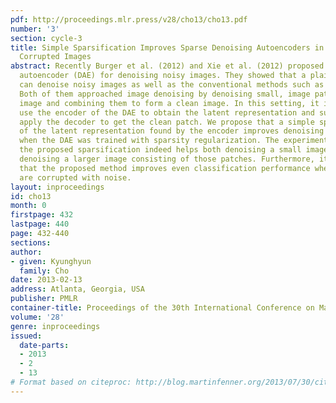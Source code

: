 ```yaml
---
pdf: http://proceedings.mlr.press/v28/cho13/cho13.pdf
number: '3'
section: cycle-3
title: Simple Sparsification Improves Sparse Denoising Autoencoders in Denoising Highly
  Corrupted Images
abstract: Recently Burger et al. (2012) and Xie et al. (2012) proposed to use a denoising
  autoencoder (DAE) for denoising noisy images. They showed that a plain, deep DAE
  can denoise noisy images as well as the conventional methods such as BM3D and KSVD.
  Both of them approached image denoising by denoising small, image patches of a larger
  image and combining them to form a clean image. In this setting, it is usual to
  use the encoder of the DAE to obtain the latent representation and subsequently
  apply the decoder to get the clean patch. We propose that a simple sparsification
  of the latent representation found by the encoder improves denoising performance,
  when the DAE was trained with sparsity regularization. The experiments confirm that
  the proposed sparsification indeed helps both denoising a small image patch and
  denoising a larger image consisting of those patches. Furthermore, it is found out
  that the proposed method improves even classification performance when test samples
  are corrupted with noise.
layout: inproceedings
id: cho13
month: 0
firstpage: 432
lastpage: 440
page: 432-440
sections: 
author:
- given: Kyunghyun
  family: Cho
date: 2013-02-13
address: Atlanta, Georgia, USA
publisher: PMLR
container-title: Proceedings of the 30th International Conference on Machine Learning
volume: '28'
genre: inproceedings
issued:
  date-parts:
  - 2013
  - 2
  - 13
# Format based on citeproc: http://blog.martinfenner.org/2013/07/30/citeproc-yaml-for-bibliographies/
---
```

